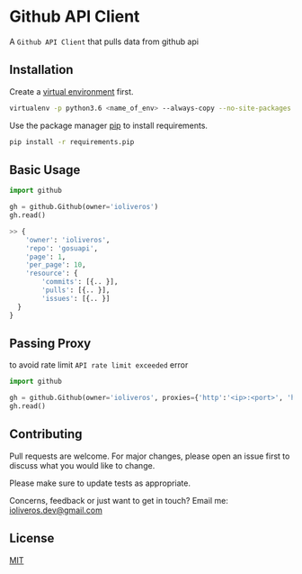 # Github API Client

A `Github API Client` that pulls data from github api

## Installation

Create a [virtual environment](https://virtualenv.pypa.io/en/stable/) first.

```bash
virtualenv -p python3.6 <name_of_env> --always-copy --no-site-packages
```

Use the package manager [pip](https://pip.pypa.io/en/stable/) to install requirements.

```bash
pip install -r requirements.pip
```

## Basic Usage

```python
import github

gh = github.Github(owner='ioliveros')
gh.read()

>> {
    'owner': 'ioliveros',
    'repo': 'gosuapi',
    'page': 1,
    'per_page': 10,
    'resource': {
        'commits': [{.. }],
        'pulls': [{.. }],
        'issues': [{.. }]
  }
}

```

## Passing Proxy
to avoid rate limit `API rate limit exceeded` error

```python
import github

gh = github.Github(owner='ioliveros', proxies={'http':'<ip>:<port>', 'https':'<ip>:<port>'})
gh.read()

```

## Contributing
Pull requests are welcome. For major changes, please open an issue first to discuss what you would like to change.

Please make sure to update tests as appropriate.

Concerns, feedback or just want to get in touch? Email me: ioliveros.dev@gmail.com

## License
[MIT](https://choosealicense.com/licenses/mit/)